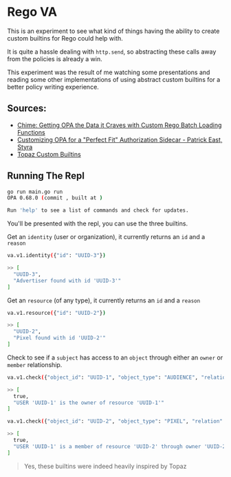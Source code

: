 # Rego VA

This is an experiment to see what kind of things having the ability to create custom builtins for Rego could help with. 

It is quite a hassle dealing with `http.send`, so abstracting these calls away from the policies is already a win.

This experiment was the result of me watching some presentations and reading some other implementations of using abstract custom builtins for a better policy writing experience.

## Sources:

- [Chime: Getting OPA the Data it Craves with Custom Rego Batch Loading Functions](https://www.youtube.com/watch?v=qHvh7ilYGQk)
- [Customizing OPA for a "Perfect Fit" Authorization Sidecar - Patrick East, Styra](https://www.youtube.com/watch?v=uCra4Uq9bCM)
- [Topaz Custom Builtins](https://github.com/aserto-dev/topaz/tree/main/builtins/edge/ds)

## Running The Repl

```sh
go run main.go run
OPA 0.68.0 (commit , built at )

Run 'help' to see a list of commands and check for updates.
```

You'll be presented with the repl, you can use the three builtins.

Get an `identity` (user or organization), it currently returns an `id` and a `reason`

```sh
va.v1.identity({"id": "UUID-3"})

>> [
  "UUID-3",
  "Advertiser found with id 'UUID-3'"
]
```

Get an `resource` (of any type), it currently returns an `id` and a `reason`

```sh
va.v1.resource({"id": "UUID-2"})

>> [
  "UUID-2",
  "Pixel found with id 'UUID-2'"
]
```

Check to see if a `subject` has access to an `object` through either an `owner` or `member` relationship.

```sh
va.v1.check({"object_id": "UUID-1", "object_type": "AUDIENCE", "relation": "owner", "subject_id": "UUID-1", "subject_type": "USER"})

>> [
  true,
  "USER 'UUID-1' is the owner of resource 'UUID-1'"
]

va.v1.check({"object_id": "UUID-2", "object_type": "PIXEL", "relation": "member", "subject_id": "UUID-1", "subject_type": "USER"})

>> [
  true,
  "USER 'UUID-1' is a member of resource 'UUID-2' through owner 'UUID-2'"
]
```

> Yes, these builtins were indeed heavily inspired by Topaz
